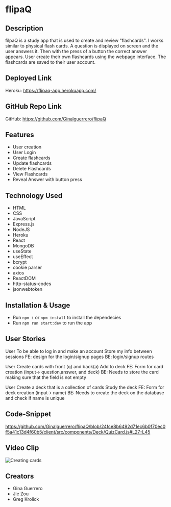 # flipaQ

## Description
filpaQ is a study app that is used to create and review "flashcards". I works similar to physical flash cards. A question is displayed on screen and the user answers it. Then with the press of a button the correct answer appears. User create their own flashcards using the webpage interface. The flashcards are saved to their user account.

## Deployed Link
Heroku: https://flipaq-app.herokuapp.com/

## GitHub Repo Link
GitHub: https://github.com/Ginalguerrero/flipaQ

## Features
- User creation
- User Login
- Create flashcards
- Update flashcards
- Delete Flashcards
- View Flashcards
- Reveal Answer with button press

## Technology Used
- HTML
- CSS
- JavaScript
- Express.js
- NodeJS
- Heroku
- React
- MongoDB
- useState
- useEffect
- bcrypt
- cookie parser
- axios
- ReactDOM
- http-status-codes
- jsonwebtoken

## Installation & Usage
- Run `npm i` or `npm install` to install the dependecies
- Run `npm run start:dev` to run the app

## User Stories

User
To be able to log in and make an account 
Store my info between sessions
FE: design for the login/signup pages
BE: login/signup routes

User
Create cards with front (q) and back(a)
Add to deck
FE: Form for card creation 
(input-> question,answer, and deck)
BE: Needs to store the card making sure that the field is not empty

User
Create a deck that is a collection of cards
Study the deck
FE: Form for deck creation
(input-> name)
BE: Needs to create the deck on the database and check if name is unique



## Code-Snippet
https://github.com/Ginalguerrero/flipaQ/blob/24fce8b6492d71ec6b0f70ec0f5a41c13d4f60b5/client/src/components/Deck/QuizCard.js#L27-L45

## Video Clip

![Creating cards](Screenshots/React-App.gif)

## Creators
- Gina Guerrero
- Jie Zou
- Greg Krolick
